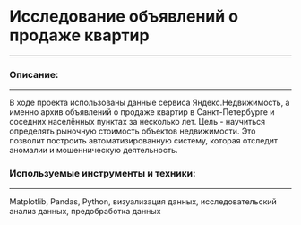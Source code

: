# Исследование объявлений о продаже квартир
---
### Описание:
---

В ходе проекта использованы данные сервиса Яндекс.Недвижимость, а именно архив объявлений о продаже квартир в Санкт-Петербурге и соседних населённых пунктах за несколько лет. Цель - научиться определять рыночную стоимость объектов недвижимости. Это позволит построить автоматизированную систему, которая отследит аномалии и мошенническую деятельность.

### Используемые инструменты и техники:
---

Matplotlib, Pandas, Python, визуализация данных, исследовательский анализ данных, предобработка данных


  
